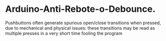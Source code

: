 # Arduino-Anti-Rebote-o-Debounce.
Pushbuttons often generate spurious open/close transitions when pressed, due to mechanical and physical issues: these transitions may be read as multiple presses in a very short time fooling the program
